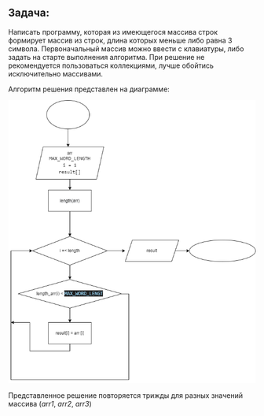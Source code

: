 ## Задача:
Написать программу, которая из имеющегося массива строк формирует массив из строк, длина которых меньше либо равна 3 символа. Первоначальный массив можно ввести с клавиатуры, либо задать на старте выполнения алгоритма. При решение не рекомендуется пользоваться коллекциями, лучше обойтись исключительно массивами.

Алгоритм решения представлен на диаграмме:

![Диаграмма](fig.png) 


Представленное решение повторяется трижды для разных значений массива (*arr1*, *arr2*, *arr3*)